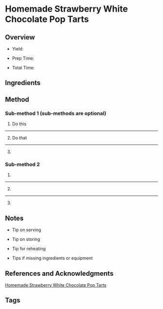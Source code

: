 # Homemade Strawberry White Chocolate Pop Tarts

## Overview

- Yield:

- Prep Time:

- Total Time:

## Ingredients



## Method

### Sub-method 1 (sub-methods are optional)

1. Do this
---
2. Do that
---
3.

### Sub-method 2

1.
---
2.
---
3.

## Notes

- Tip on serving

- Tip on storing

- Tip for reheating

- Tips if missing ingredients or equipment

## References and Acknowledgments

[Homemade Strawberry White Chocolate Pop Tarts](https://www.halfbakedharvest.com/homemade-strawberry-white-chocolate-pop-tarts/)

## Tags



